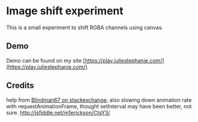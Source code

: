 # Image shift experiment
This is a small experiment to shift RGBA channels using canvas.

## Demo
Demo can be found on my site [https://play.juliestephanie.com/](https://play.juliestephanie.com/)

## Credits
help from [Blindman67 on stackexchange](https://stackoverflow.com/questions/60937639/canvas-splitting-image-into-rgba-components);
also slowing down animation rate with requestAnimationFrame, thought setInterval may have been better, not sure.
http://jsfiddle.net/m1erickson/CtsY3/
